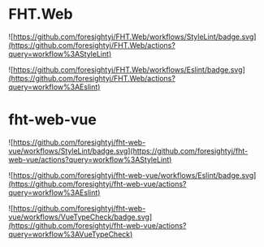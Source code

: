 # FHT.Web

![https://github.com/foresightyj/FHT.Web/workflows/StyleLint/badge.svg](https://github.com/foresightyj/FHT.Web/actions?query=workflow%3AStyleLint)

![https://github.com/foresightyj/FHT.Web/workflows/Eslint/badge.svg](https://github.com/foresightyj/FHT.Web/actions?query=workflow%3AEslint)

# fht-web-vue

![https://github.com/foresightyj/fht-web-vue/workflows/StyleLint/badge.svg](https://github.com/foresightyj/fht-web-vue/actions?query=workflow%3AStyleLint)

![https://github.com/foresightyj/fht-web-vue/workflows/Eslint/badge.svg](https://github.com/foresightyj/fht-web-vue/actions?query=workflow%3AEslint)

![https://github.com/foresightyj/fht-web-vue/workflows/VueTypeCheck/badge.svg](https://github.com/foresightyj/fht-web-vue/actions?query=workflow%3AVueTypeCheck)


<!--
**foresightyj/foresightyj** is a ✨ _special_ ✨ repository because its `README.md` (this file) appears on your GitHub profile.

https://docs.github.com/en/actions/configuring-and-managing-workflows/configuring-a-workflow


Here are some ideas to get you started:

- 🔭 I’m currently working on ...
- 🌱 I’m currently learning ...
- 👯 I’m looking to collaborate on ...
- 🤔 I’m looking for help with ...
- 💬 Ask me about ...
- 📫 How to reach me: ...
- 😄 Pronouns: ...
- ⚡ Fun fact: ...
-->


